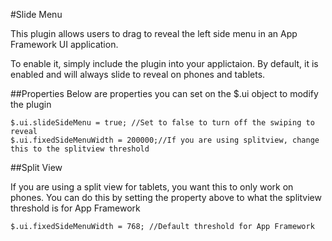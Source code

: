 #Slide Menu

This plugin allows users to drag to reveal the left side menu in an App Framework UI application.


To enable it, simply include the plugin into your applictaion.  By default, it is enabled and will always slide to reveal on phones and tablets.

##Properties
Below are properties you can set on the $.ui object to modify the plugin

```
$.ui.slideSideMenu = true; //Set to false to turn off the swiping to reveal
$.ui.fixedSideMenuWidth = 200000;//If you are using splitview, change this to the splitview threshold
```

##Split View

If you are using a split view for tablets, you want this to only work on phones.  You can do this by setting the property above to what the splitview threshold is for App Framework

```
$.ui.fixedSideMenuWidth = 768; //Default threshold for App Framework
```